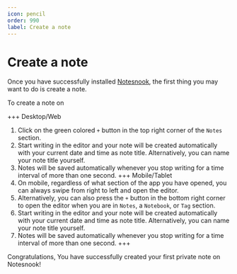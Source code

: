 ```yaml
---
icon: pencil
order: 990
label: Create a note
---
```


# Create a note
Once you have successfully installed [Notesnook](https://notesnook.com/downloads/), the first thing you may want to do is create a note.

To create a note on

+++ Desktop/Web
1. Click on the green colored `+` button in the top right corner of the `Notes` section.
2. Start writing in the editor and your note will be created automatically with your current date and time as note title. Alternatively, you can name your note title yourself.
3. Notes will be saved automatically whenever you stop writing for a time interval of more than one second.
+++ Mobile/Tablet
1. On mobile, regardless of what section of the app you have opened, you can always swipe from right to left and open the editor.
2. Alternatively, you can also press the `+` button in the bottom right corner to open the editor when you are in `Notes`, a `Notebook`, or `Tag` section.
3. Start writing in the editor and your note will be created automatically with your current date and time as note title. Alternatively, you can name your note title yourself.
4. Notes will be saved automatically whenever you stop writing for a time interval of more than one second.
+++

Congratulations, You have successfully created your first private note on Notesnook!
